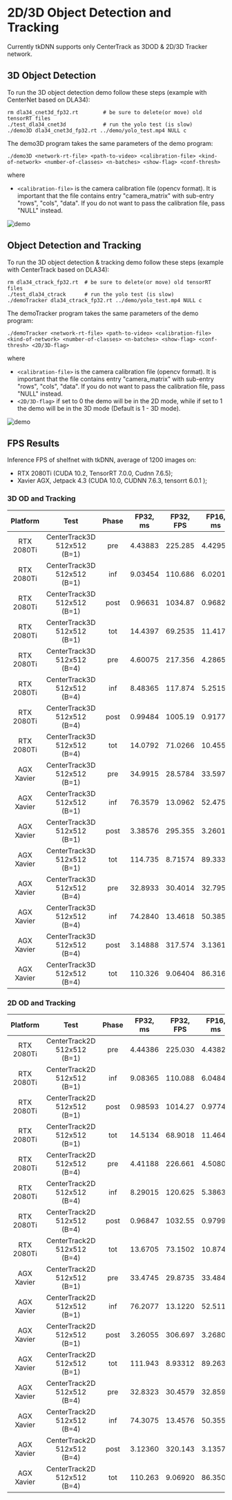 # 2D/3D Object Detection and Tracking

Currently tkDNN supports only CenterTrack as 3DOD & 2D/3D Tracker network.

## 3D Object Detection

To run the 3D object detection demo follow these steps (example with CenterNet based on DLA34):
```
rm dla34_cnet3d_fp32.rt        # be sure to delete(or move) old tensorRT files
./test_dla34_cnet3d            # run the yolo test (is slow)
./demo3D dla34_cnet3d_fp32.rt ../demo/yolo_test.mp4 NULL c
```
The demo3D program takes the same parameters of the demo program:
```
./demo3D <network-rt-file> <path-to-video> <calibration-file> <kind-of-network> <number-of-classes> <n-batches> <show-flag> <conf-thresh>
```
where

* ```<calibration-file>``` is the camera calibration file (opencv format). It is important that the file contains entry "camera_matrix" with sub-entry "rows", "cols", "data". If you do not want to pass the calibration file, pass "NULL" instead.

![demo](https://user-images.githubusercontent.com/11939259/126784875-c4285497-d369-424f-abda-58274cd747ac.gif)

## Object Detection and Tracking

To run the 3D object detection & tracking demo follow these steps (example with CenterTrack based on DLA34):
```
rm dla34_ctrack_fp32.rt  # be sure to delete(or move) old tensorRT files
./test_dla34_ctrack      # run the yolo test (is slow)
./demoTracker dla34_ctrack_fp32.rt ../demo/yolo_test.mp4 NULL c
```

The demoTracker program takes the same parameters of the demo program:
```
./demoTracker <network-rt-file> <path-to-video> <calibration-file> <kind-of-network> <number-of-classes> <n-batches> <show-flag> <conf-thresh> <2D/3D-flag>
```

where

* ```<calibration-file>``` is the camera calibration file (opencv format). It is important that the file contains entry "camera_matrix" with sub-entry "rows", "cols", "data". If you do not want to pass the calibration file, pass "NULL" instead.
*  ```<2D/3D-flag>``` if set to 0 the demo will be in the 2D mode, while if set to 1 the demo will be in the 3D mode (Default is 1 - 3D mode).

![demo](https://user-images.githubusercontent.com/11939259/126784878-513fa9e8-864a-4c24-b4bd-199737184708.gif)

## FPS Results

Inference FPS of shelfnet with tkDNN, average of 1200 images on:
  * RTX 2080Ti (CUDA 10.2, TensorRT 7.0.0, Cudnn 7.6.5);
  * Xavier AGX, Jetpack 4.3 (CUDA 10.0, CUDNN 7.6.3, tensorrt 6.0.1 );

### 3D OD and Tracking

| Platform   | Test                        | Phase   | FP32, ms  | FP32, FPS | FP16, ms  |	FP16, FPS | INT8, ms  | INT8, FPS | 
| :------:   | :-----:                     | :-----: | :-----:   | :-----:   | :-----:   |	:-----:   | :-----:   | :-----:   | 
| RTX 2080Ti | CenterTrack3D 512x512 (B=1) | pre     | 4.43883   |  225.285  |  4.42951  |  225.759   |  4.44278  |  225.084  |
| RTX 2080Ti | CenterTrack3D 512x512 (B=1) | inf     | 9.03454   |  110.686  |  6.02013  |  166.109   |  5.31611  |  188.108  |
| RTX 2080Ti | CenterTrack3D 512x512 (B=1) | post    | 0.96631   |  1034.87  |  0.96824  |  1032.80   |  0.95066  |  1051.90  |
| RTX 2080Ti | CenterTrack3D 512x512 (B=1) | tot     | 14.4397   |  69.2535  |  11.4179  |  87.5818   |  10.7095  |  93.3750  |
| RTX 2080Ti | CenterTrack3D 512x512 (B=4) | pre     | 4.60075   |  217.356  |  4.28658  |  233.286   |  4.29473  |  232.844  | 
| RTX 2080Ti | CenterTrack3D 512x512 (B=4) | inf     | 8.48365   |  117.874  |  5.25150  |  190.422   |  4.58463  |  218.120  |  
| RTX 2080Ti | CenterTrack3D 512x512 (B=4) | post    | 0.99484   |  1005.19  |  0.91776  |  1089.61   |  0.89853  |  1112.93  |  
| RTX 2080Ti | CenterTrack3D 512x512 (B=4) | tot     | 14.0792   |  71.0266  |  10.4558  |  95.6405   |  9.77788  |  102.272  |  
| AGX Xavier | CenterTrack3D 512x512 (B=1) | pre     | 34.9915   |  28.5784  |  33.5976  |  29.7440   |  34.4425  |  29.0339  |
| AGX Xavier | CenterTrack3D 512x512 (B=1) | inf     | 76.3579   |  13.0962  |  52.4759  |  19.0564   |  51.4610  |  19.4322  |
| AGX Xavier | CenterTrack3D 512x512 (B=1) | post    | 3.38576   |  295.355  |  3.26010  |  306.739   |  3.19770  |  312.725  |
| AGX Xavier | CenterTrack3D 512x512 (B=1) | tot     | 114.735   |  8.71574  |  89.3336  |  11.1940   |  89.1012  |  11.2232  |
| AGX Xavier | CenterTrack3D 512x512 (B=4) | pre     | 32.8933   |  30.4014  |  32.7950  |  30.4925   |  32.9603  |  30.3396  | 
| AGX Xavier | CenterTrack3D 512x512 (B=4) | inf     | 74.2840   |  13.4618  |  50.3858  |  19.8469   |  49.2030  |  20.3240  |  
| AGX Xavier | CenterTrack3D 512x512 (B=4) | post    | 3.14888   |  317.574  |  3.13615  |  318.862   |  3.02550  |  330.524  |  
| AGX Xavier | CenterTrack3D 512x512 (B=4) | tot     | 110.326   |  9.06404  |  86.3169  |  11.5852   |  85.1888  |  11.7386  |  


### 2D OD and Tracking

| Platform   | Test                        | Phase   | FP32, ms  | FP32, FPS | FP16, ms  |	FP16, FPS | INT8, ms  | INT8, FPS | 
| :------:   | :-----:                     | :-----: | :-----:   | :-----:   | :-----:   |	:-----:   | :-----:   | :-----:   | 
| RTX 2080Ti | CenterTrack2D 512x512 (B=1) | pre     | 4.44386   |  225.030  |  4.43828  |  225.313   |  4.47747  |  223.340  |
| RTX 2080Ti | CenterTrack2D 512x512 (B=1) | inf     | 9.08365   |  110.088  |  6.04842  |  165.332   |  5.34787  |  186.990  |
| RTX 2080Ti | CenterTrack2D 512x512 (B=1) | post    | 0.98593   |  1014.27  |  0.97745  |  1023.07   |  0.96595  |  1035.25  |
| RTX 2080Ti | CenterTrack2D 512x512 (B=1) | tot     | 14.5134   |  68.9018  |  11.4642  |  87.2281   |  10.7913  |  92.6672  |
| RTX 2080Ti | CenterTrack2D 512x512 (B=4) | pre     | 4.41188   |  226.661  |  4.50800  |  221.828   |  4.29238  |  232.971  | 
| RTX 2080Ti | CenterTrack2D 512x512 (B=4) | inf     | 8.29015   |  120.625  |  5.38630  |  185.656   |  4.58500  |  218.103  |  
| RTX 2080Ti | CenterTrack2D 512x512 (B=4) | post    | 0.96847   |  1032.55  |  0.97997  |  1020.44   |  0.91791  |  1089.43  |  
| RTX 2080Ti | CenterTrack2D 512x512 (B=4) | tot     | 13.6705   |  73.1502  |  10.8743  |  91.9602   |  9.79528  |  102.090  |  
| AGX Xavier | CenterTrack2D 512x512 (B=1) | pre     | 33.4745   |  29.8735  |  33.4847  |  29.8643   |  33.5022  |  29.8488  |
| AGX Xavier | CenterTrack2D 512x512 (B=1) | inf     | 76.2077   |  13.1220  |  52.5111  |  19.0436   |  51.6057  |  19.3777  |
| AGX Xavier | CenterTrack2D 512x512 (B=1) | post    | 3.26055   |  306.697  |  3.26806  |  305.992   |  3.21988  |  310.571  |
| AGX Xavier | CenterTrack2D 512x512 (B=1) | tot     | 111.943   |  8.93312  |  89.2639  |  11.2027   |  88.3278  |  11.3215  |
| AGX Xavier | CenterTrack2D 512x512 (B=4) | pre     | 32.8323   |  30.4579  |  32.8595  |  30.4326   |  32.8195  |  30.4697  | 
| AGX Xavier | CenterTrack2D 512x512 (B=4) | inf     | 74.3075   |  13.4576  |  50.3555  |  19.8588   |  49.1805  |  20.3333  |  
| AGX Xavier | CenterTrack2D 512x512 (B=4) | post    | 3.12360   |  320.143  |  3.13570  |  318.908   |  3.04943  |  327.931  |  
| AGX Xavier | CenterTrack2D 512x512 (B=4) | tot     | 110.263   |  9.06920  |  86.3507  |  11.5807   |  85.0494  |  11.7579  |  


